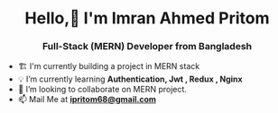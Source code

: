 <h1 align="center">Hello,👋 I'm Imran Ahmed Pritom</h1>
<h3 align="center"> Full-Stack  (MERN) Developer from Bangladesh</h3>

 - 🏗️ I'm currently building a project in MERN stack
- 💡 I’m currently learning **Authentication, Jwt , Redux , Nginx**
- 🤝 I’m looking to collaborate on MERN project.
-  📫 Mail Me at **ipritom68@gmail.com**
